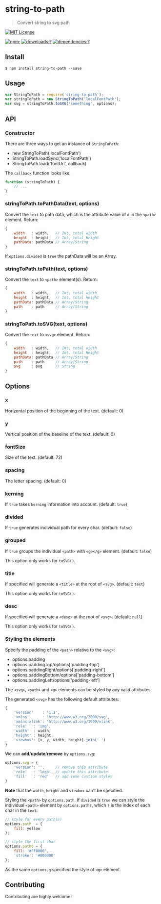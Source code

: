 # string-to-path

> Convert string to svg path

[![MIT License](https://img.shields.io/badge/license-MIT_License-green.svg?style=flat-square)](https://github.com/bubkoo/string-to-path/blob/master/LICENSE) 

[![npm:](https://img.shields.io/npm/v/string-to-path.svg?style=flat-square)](https://www.npmjs.com/packages/string-to-path)
[![downloads:?](https://img.shields.io/npm/dm/string-to-path.svg?style=flat-square)](https://www.npmjs.com/packages/string-to-path)
[![dependencies:?](https://img.shields.io/david/bubkoo/string-to-path.svg?style=flat-square)](https://david-dm.org/bubkoo/string-to-path)


## Install

```
$ npm install string-to-path --save
```

## Usage

```js
var StringToPath = require('string-to-path');
var stringToPath = new StringToPath('localFontPath');
var svg = stringToPath.toSVG('something', options);
```

## API

### Constructor

There are three ways to get an instance of `StringToPath`:

- new StringToPath('localFontPath')
- StringToPath.loadSync('localFontPath')
- StringToPath.load('fontUrl', callback)

The `callback` function looks like:

```js
function (stringToPath) {
    // ...
}
``` 

### stringToPath.toPathData(text, options)

Convert the `text` to path data, which is the attribute value of `d` in the `<path>` element. Return:

```js
{
	width   : width,   // Int, total width
    height  : height,  // Int, total Height
    pathData: pathData // Array/String
}
```

If `options.divided` is `true` the pathData will be an Array.

### stringToPath.toPath(text, options)

Convert the `text` to `<path>` element(s). Return:

```js
{
	width   : width,   // Int, total width
    height  : height,  // Int, total Height
    pathData: pathData // Array/String
    path    : path     // Array/String
}
```

### stringToPath.toSVG(text, options)
 
Convert the `text` to `<svg>` element. Return:

```js
{
	width   : width,   // Int, total width
    height  : height,  // Int, total Height
    pathData: pathData // Array/String
    path    : path     // Array/String
    svg     : svg      // String
}
```

## Options

### x

Horizontal position of the beginning of the text. (default: 0)

### y

Vertical position of the baseline of the text. (default: 0)

### fontSize

Size of the text. (default: 72)

### spacing

The letter spacing. (default: 0)

### kerning

 If `true` takes `kerning` information into account. (default: `true`)

### divided

If `true` generates individual path for every char. (default: `false`)

### grouped

If `true` groups the individual `<path>` with `<g></g>` element. (default: `false`)

This option only works for `toSVG()`.

### title

If specified will generate a `<title>` at the root of `<svg>`. (default: `text`)

This option only works for `toSVG()`.

### desc

If specified will generate a `<desc>` at the root of `<svg>`. (default: `null`)

This option only works for `toSVG()`.

### Styling the elements

Specify the padding of the `<path>` relative to the `<svg>`: 

- options.padding
- options.paddingTop/options['padding-top']
- options.paddingRight/options['padding-right']
- options.paddingBottom/options['padding-bottom']
- options.paddingLeft/options['padding-left']

The `<svg>`, `<path>` and `<g>` elements can be styled by any valid attributes. 

The generated `<svg>` has the following default attributes:

```js
{
	'version'    : '1.1',
    'xmlns'      : 'http://www.w3.org/2000/svg',
    'xmlns:xlink': 'http://www.w3.org/1999/xlink',
    'role'   : 'img',
    'width'  : width,
    'height' : height,
    'viewbox': [x, y, width, height].join(' ')
}
```

We can **add**/**update**/**remove** by `options.svg`:

```js
options.svg = {
	'version': '',     // remove this attribute
    'role'   : 'logo', // update this attribute
    'fill'   : 'red'   // add some custiom styles
}
```

**Note** that the `width`, `height` and `viewbox` can't be specified.

Styling the `<path>` by `options.path`. If `divided` is `true` we can style the individual `<path>` element by `options.path?`, which `?` is the index of each char in the `text`:

```js
// style for every path(s)
options.path  = {
    fill: yellow
};

// style the first char
options.path0 = {
    fill: '#FF0000',
    'stroke': '#000000'
};
```

As the same `options.g` specified the style of `<g>` element. 

## Contributing

Contributing are highly welcome!  


